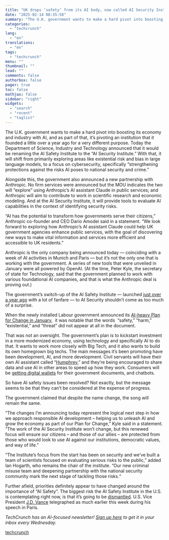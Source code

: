 ```yaml
---
title: "UK drops ‘safety’ from its AI body, now called AI Security Institute, inks MOU with Anthropic"
date: "2025-02-14 08:35:58"
summary: "The U.K. government wants to make a hard pivot into boosting its economy and industry with AI, and as part of that, it’s pivoting an institution that it founded a little over a year ago for a very different purpose. Today the Department of Science, Industry and Technology announced that..."
categories:
  - "techcrunch"
lang:
  - "en"
translations:
  - "en"
tags:
  - "techcrunch"
menu: ""
thumbnail: ""
lead: ""
comments: false
authorbox: false
pager: true
toc: false
mathjax: false
sidebar: "right"
widgets:
  - "search"
  - "recent"
  - "taglist"
---
```


The U.K. government wants to make a hard pivot into boosting its economy and industry with AI, and as part of that, it’s pivoting an institution that it founded a little over a year ago for a very different purpose. Today the Department of Science, Industry and Technology announced that it would be renaming the AI Safety Institute to the “AI Security Institute.” With that, it will shift from primarily exploring areas like existential risk and bias in large language models, to a focus on cybersecurity, specifically “strengthening protections against the risks AI poses to national security and crime.”

Alongside this, the government also announced a new partnership with Anthropic. No firm services were announced but the MOU indicates the two will “explore” using Anthropic’s AI assistant Claude in public services; and Anthropic will aim to contribute to work in scientific research and economic modeling. And at the AI Security Institute, it will provide tools to evaluate AI capabilities in the context of identifying security risks.

“AI has the potential to transform how governments serve their citizens,” Anthropic co-founder and CEO Dario Amodei said in a statement. “We look forward to exploring how Anthropic’s AI assistant Claude could help UK government agencies enhance public services, with the goal of discovering new ways to make vital information and services more efficient and accessible to UK residents.”

Anthropic is the only company being announced today — coinciding with a week of AI activities in Munich and Paris — but it’s not the only one that is working with the government. A series of new tools that were unveiled in January were all powered by OpenAI. (At the time, Peter Kyle, the secretary of state for Technology, said that the government planned to work with various foundational AI companies, and that is what the Anthropic deal is proving out.)

The government’s switch-up of the AI Safety Institute — launched [just over a year ago](https://techcrunch.com/2023/11/01/politicians-commit-to-collaborate-to-tackle-ai-safety-us-launches-safety-institute/) with a lot of fanfare — to AI Security shouldn’t come as too much of a surprise.

When the newly installed Labour government announced its [AI-heavy Plan for Change in January](https://techcrunch.com/2025/01/13/uk-throws-its-hat-into-the-ai-fire/),  it was notable that the words  “safety,” “harm,” “existential,” and “threat” did not appear at all in the document.

That was not an oversight. The government’s plan is to kickstart investment in a more modernized economy, using technology and specifically AI to do that. It wants to work more closely with Big Tech, and it also wants to build its own homegrown big techs. The main messages it’s been promoting have been development, AI, and more development. Civil servants will have their own AI assistant called “[Humphrey](https://techcrunch.com/2025/01/20/uk-to-unveil-humphrey-assistant-for-civil-servants-with-other-ai-plans-to-cut-bureaucracy/),” and they’re being encouraged to share data and use AI in other areas to speed up how they work. Consumers will be [getting digital wallets](https://techcrunch.com/2025/01/21/uk-plans-digital-wallet-for-drivers-licenses-and-other-id-plus-a-chatbot-powered-by-openai/) for their government documents, and chatbots.

So have AI safety issues been resolved? Not exactly, but the message seems to be that they can’t be considered at the expense of progress.

The government claimed that despite the name change, the song will remain the same.

“The changes I’m announcing today represent the logical next step in how we approach responsible AI development – helping us to unleash AI and grow the economy as part of our Plan for Change,” Kyle said in a statement. “The work of the AI Security Institute won’t change, but this renewed focus will ensure our citizens – and those of our allies – are protected from those who would look to use AI against our institutions, democratic values, and way of life.”

“The Institute’s focus from the start has been on security and we’ve built a team of scientists focused on evaluating serious risks to the public,” added Ian Hogarth, who remains the chair of the institute. “Our new criminal misuse team and deepening partnership with the national security community mark the next stage of tackling those risks.“

Further afield, priorities definitely appear to have changed around the importance of “AI Safety”. The biggest risk the AI Safety Institute in the U.S. is contemplating right now, is that it’s going to be [dismantled](https://techcrunch.com/2024/10/22/the-u-s-ai-safety-institute-stands-on-shaky-ground/). U.S. Vice President [J.D. Vance](https://techcrunch.com/2025/02/11/in-paris-jd-vance-skewers-eu-ai-rules-lauds-us-tech-supremacy/) telegraphed as much earlier this week during his speech in Paris.

*TechCrunch has an AI-focused newsletter! [Sign up here](https://techcrunch.com/newsletters/) to get it in your inbox every Wednesday.*

[techcrunch](https://techcrunch.com/2025/02/13/uk-drops-safety-from-its-ai-body-now-called-ai-security-institute-inks-mou-with-anthropic/)
